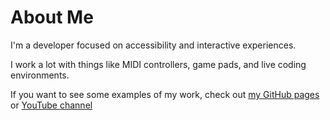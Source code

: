 # About Me

I'm a developer focused on accessibility and interactive experiences.

I work a lot with things like MIDI controllers, game pads, and live coding environments.

If you want to see some examples of my work, check out [my GitHub pages](https://duhrer.github.io/demos/) or [YouTube channel](https://www.youtube.com/playlist?list=PLSG_Q2qCFaC1UmvBJ_sOVK3ysTECqajRf)
